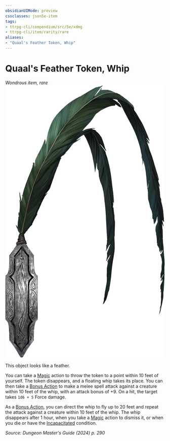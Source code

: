 ```yaml
---
obsidianUIMode: preview
cssclasses: json5e-item
tags:
- ttrpg-cli/compendium/src/5e/xdmg
- ttrpg-cli/item/rarity/rare
aliases: 
- "Quaal's Feather Token, Whip"
---
```

# Quaal's Feather Token, Whip
*Wondrous item, rare*  
![](3-Mechanics/CLI/items/img/quaals-feather-token-whip.webp#right)


This object looks like a feather.

You can take a [Magic](3-Mechanics/CLI/rules/actions.md#Magic) action to throw the token to a point within 10 feet of yourself. The token disappears, and a floating whip takes its place. You can then take a [Bonus Action](3-Mechanics/CLI/rules/variant-rules/bonus-action-xphb.md) to make a melee spell attack against a creature within 10 feet of the whip, with an attack bonus of +9. On a hit, the target takes `1d6 + 5` Force damage.

As a [Bonus Action](3-Mechanics/CLI/rules/variant-rules/bonus-action-xphb.md), you can direct the whip to fly up to 20 feet and repeat the attack against a creature within 10 feet of the whip. The whip disappears after 1 hour, when you take a [Magic](3-Mechanics/CLI/rules/actions.md#Magic) action to dismiss it, or when you die or have the [Incapacitated](3-Mechanics/CLI/rules/conditions.md#Incapacitated) condition.

*Source: Dungeon Master's Guide (2024) p. 290*